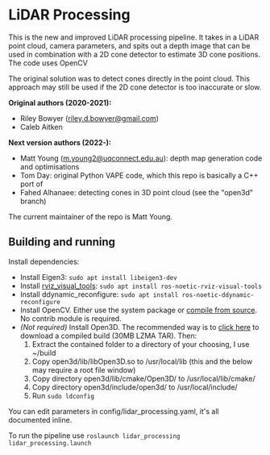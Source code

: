 # LiDAR Processing
This is the new and improved LiDAR processing pipeline. It takes in a LiDAR point cloud, camera
parameters, and spits out a depth image that can be used in combination with a 2D cone detector
to estimate 3D cone positions. The code uses OpenCV

The original solution was to detect cones directly in the point cloud. This approach may still
be used if the 2D cone detector is too inaccurate or slow.

**Original authors (2020-2021):**

- Riley Bowyer (riley.d.bowyer@gmail.com)
- Caleb Aitken

**Next version authors (2022-):**

- Matt Young (m.young2@uqconnect.edu.au): depth map generation code and optimisations
- Tom Day: original Python VAPE code, which this repo is basically a C++ port of
- Fahed Alhanaee: detecting cones in 3D point cloud (see the "open3d" branch)

The current maintainer of the repo is Matt Young.

## Building and running
Install dependencies:

- Install Eigen3: `sudo apt install libeigen3-dev`
- Install [rviz_visual_tools](https://github.com/PickNikRobotics/rviz_visual_tools): `sudo apt install ros-noetic-rviz-visual-tools`
- Install ddynamic_reconfigure: `sudo apt install ros-noetic-ddynamic-reconfigure`
- Install OpenCV. Either use the system package or [compile from source](https://docs.opencv.org/4.x/d7/d9f/tutorial_linux_install.html). No
contrib module is required.
- _(Not required)_ Install Open3D. The recommended way is to
[click here](https://github.com/isl-org/Open3D/releases/download/v0.15.1/open3d-devel-linux-x86_64-cxx11-abi-0.15.1.tar.xz)
to download a compiled build (30MB LZMA TAR). Then:
    1. Extract the contained folder to a directory of your choosing, I use ~/build
    2. Copy open3d/lib/libOpen3D.so to /usr/local/lib (this and the below may require a root file window)
    3. Copy directory open3d/lib/cmake/Open3D/ to /usr/local/lib/cmake/
    4. Copy directory open3d/include/open3d/ to /usr/local/include/
    5. Run `sudo ldconfig`

You can edit parameters in config/lidar_processing.yaml, it's all documented inline.

To run the pipeline use `roslaunch lidar_processing lidar_processing.launch`